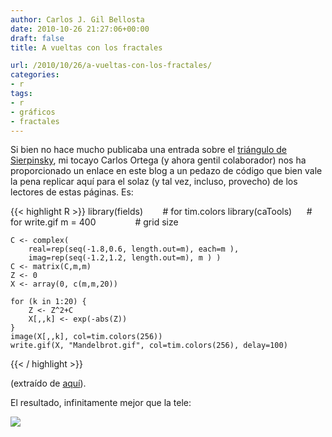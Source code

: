 ```yaml
---
author: Carlos J. Gil Bellosta
date: 2010-10-26 21:27:06+00:00
draft: false
title: A vueltas con los fractales

url: /2010/10/26/a-vueltas-con-los-fractales/
categories:
- r
tags:
- r
- gráficos
- fractales
---
```


Si bien no hace mucho publicaba una entrada sobre el [triángulo de Sierpinsky](http://www.datanalytics.com/2010/04/21/para-que-copien-peguen-y-disfruten-addenda/), mi tocayo Carlos Ortega (y ahora gentil colaborador) nos ha proporcionado un enlace en este blog a un pedazo de código que bien vale la pena replicar aquí para el solaz (y tal vez, incluso, provecho) de los lectores de estas páginas. Es:



{{< highlight R >}}
    library(fields)         # for tim.colors
    library(caTools)        # for write.gif
    m = 400                 # grid size

    C <- complex(
        real=rep(seq(-1.8,0.6, length.out=m), each=m ),
        imag=rep(seq(-1.2,1.2, length.out=m), m ) )
    C <- matrix(C,m,m)
    Z <- 0
    X <- array(0, c(m,m,20))

    for (k in 1:20) {
        Z <- Z^2+C
        X[,,k] <- exp(-abs(Z))
    }
    image(X[,,k], col=tim.colors(256))
    write.gif(X, "Mandelbrot.gif", col=tim.colors(256), delay=100)
{{< / highlight >}}




(extraído de [aquí](http://tolstoy.newcastle.edu.au/R/help/05/10/13198.html)).

El resultado, infinitamente mejor que la tele:

[![](/wp-uploads/2010/10/Mandelbrot.gif)
](/wp-uploads/2010/10/Mandelbrot.gif)

